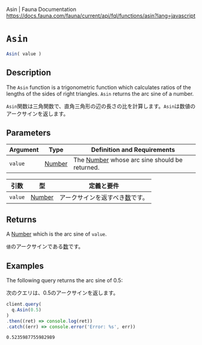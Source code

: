 Asin | Fauna Documentation
https://docs.fauna.com/fauna/current/api/fql/functions/asin?lang=javascript

# `Asin`

```javascript
Asin( value )
```

## [](#description)Description

The `Asin` function is a trigonometric function which calculates ratios of the lengths of the sides of right triangles. `Asin` returns the arc sine of a number.

`Asin`関数は三角関数で、直角三角形の辺の長さの比を計算します。`Asin`は数値のアークサインを返します。

## [](#parameters)Parameters

  
|Argument|Type|Definition and Requirements|
|--|--|--|
|`value`|[Number](https://docs.fauna.com/fauna/current/api/fql/types#number)|The [Number](https://docs.fauna.com/fauna/current/api/fql/types#number) whose arc sine should be returned.|

|引数|型|定義と要件|
|--|--|--|
|`value`|[Number](https://docs.fauna.com/fauna/current/api/fql/types#number)|アークサインを返すべき[数](https://docs.fauna.com/fauna/current/api/fql/types#number)です。|

## [](#returns)Returns

A [Number](https://docs.fauna.com/fauna/current/api/fql/types#number) which is the arc sine of `value`.

`値`のアークサインである[数](https://docs.fauna.com/fauna/current/api/fql/types#number)です。

## [](#examples)Examples

The following query returns the arc sine of 0.5:

次のクエリは、0.5のアークサインを返します。

```javascript
client.query(
  q.Asin(0.5)
)
.then((ret) => console.log(ret))
.catch((err) => console.error('Error: %s', err))
```

```none
0.5235987755982989
```
